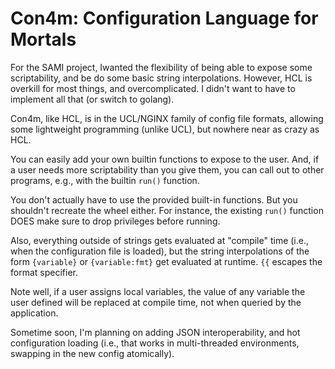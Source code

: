 # Con4m: Configuration Language for Mortals

For the SAMI project, Iwanted the flexibility of being able to expose
some scriptability, and be do some basic string interpolations.
However, HCL is overkill for most things, and overcomplicated. I
didn't want to have to implement all that (or switch to golang).

 
Con4m, like HCL, is in the UCL/NGINX family of config file formats,
allowing some lightweight programming (unlike UCL), but nowhere near
as crazy as HCL.

You can easily add your own builtin functions to expose to the user.
And, if a user needs more scriptability than you give them, you can
call out to other programs, e.g., with the builtin `run()` function.

You don't actually have to use the provided built-in functions.  But
you shouldn't recreate the wheel either. For instance, the existing
`run()` function DOES make sure to drop privileges before running.

Also, everything outside of strings gets evaluated at "compile" time
(i.e., when the configuration file is loaded), but the string
interpolations of the form `{variable}` or `{variable:fmt}` get
evaluated at runtime.  `{{` escapes the format specifier.

Note well, if a user assigns local variables, the value of any
variable the user defined will be replaced at compile time, not when
queried by the application.

Sometime soon, I'm planning on adding JSON interoperability, and hot
configuration loading (i.e., that works in multi-threaded
environments, swapping in the new config atomically).